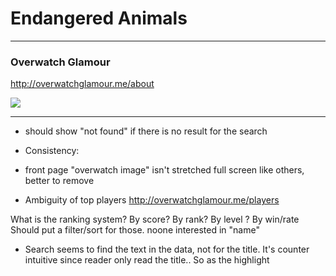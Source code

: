 # Endangered Animals 


---

### Overwatch Glamour

http://overwatchglamour.me/about

![](https://i.imgur.com/sjDHqIA.jpg)

---

- should show "not found" if there is no result for the search

- Consistency:
- front page "overwatch image" isn't stretched full screen like others, better to remove

- Ambiguity of top players
http://overwatchglamour.me/players

What is the ranking system? By score? By rank? By level ? By win/rate
Should put a filter/sort for those. noone interested in "name"

- Search seems to find the text in the data, not for the title. It's counter intuitive since reader only read the title.. So as the highlight 